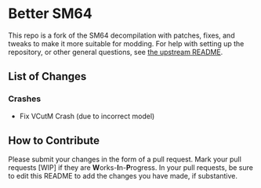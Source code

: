 # Better SM64

This repo is a fork of the SM64 decompilation with patches, fixes, and tweaks to make it more suitable for modding.
For help with setting up the repository, or other general questions, see [the upstream README](https://github.com/n64decomp/sm64/blob/master/README.md).

## List of Changes
### Crashes
- Fix VCutM Crash (due to incorrect model)

## How to Contribute

Please submit your changes in the form of a pull request. Mark your pull requests [WIP] if they are **W**orks-**I**n-**P**rogress. In your pull requests, be sure to edit this README to add the changes you have made, if substantive.
